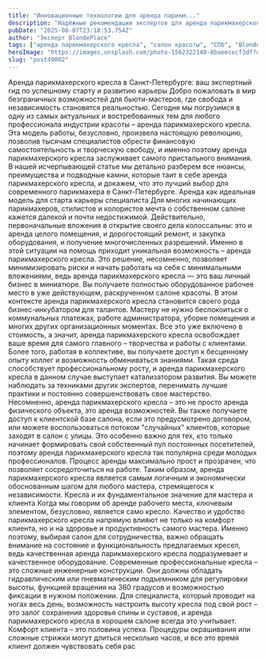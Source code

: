 ```yaml
---
title: "Инновационные технологии для аренда парикм..."
description: "Надёжные рекомендации экспертов для аренда парикмахерского кресла. Профессиональная оценка качества и характеристик. Доверьте выбор опытным специалистам нашего с..."
pubDate: "2025-08-07T23:18:53.754Z"
author: "Эксперт BlondePlace"
tags: ["аренда парикмахерского кресла", "салон красоты", "СПб", "BlondePlace"]
heroImage: "https://images.unsplash.com/photo-1562322140-8baeececf3df?q=80&w=800&auto=format&fit=crop"
slug: "post49002"
---
```


Аренда парикмахерского кресла в Санкт-Петербурге: ваш экспертный гид по успешному старту и развитию карьеры Добро пожаловать в мир безграничных возможностей для бьюти-мастеров, где свобода и независимость становятся реальностью. Сегодня мы погрузимся в одну из самых актуальных и востребованных тем для любого профессионала индустрии красоты – аренда парикмахерского кресла. Эта модель работы, безусловно, произвела настоящую революцию, позволив тысячам специалистов обрести финансовую самостоятельность и творческую свободу, и именно поэтому аренда парикмахерского кресла заслуживает самого пристального внимания. В нашей исчерпывающей статье мы детально разберем все нюансы, преимущества и подводные камни, которые таит в себе аренда парикмахерского кресла, и докажем, что это лучший выбор для современного парикмахера в Санкт-Петербурге. Аренда как идеальная модель для старта карьеры специалиста Для многих начинающих парикмахеров, стилистов и колористов мечта о собственном салоне кажется далекой и почти недостижимой. Действительно, первоначальные вложения в открытие своего дела колоссальны: это и аренда целого помещения, и дорогостоящий ремонт, и закупка оборудования, и получение многочисленных разрешений. Именно в этой ситуации на помощь приходит уникальная возможность – аренда парикмахерского кресла. Это решение, несомненно, позволяет минимизировать риски и начать работать на себя с минимальными вложениями, ведь аренда парикмахерского кресла — это ваш личный бизнес в миниатюре. Вы получаете полностью оборудованное рабочее место в уже действующем, раскрученном салоне красоты. В этом контексте аренда парикмахерского кресла становится своего рода бизнес-инкубатором для талантов. Мастеру не нужно беспокоиться о коммунальных платежах, работе администратора, уборке помещения и многих других организационных моментах. Все это уже включено в стоимость, а значит, аренда парикмахерского кресла освобождает ваше время для самого главного – творчества и работы с клиентами. Более того, работая в коллективе, вы получаете доступ к бесценному опыту коллег и возможность обмениваться знаниями. Такая среда способствует профессиональному росту, и аренда парикмахерского кресла в данном случае выступает катализатором развития. Вы можете наблюдать за техниками других экспертов, перенимать лучшие практики и постоянно совершенствовать свое мастерство. Несомненно, аренда парикмахерского кресла – это не просто аренда физического объекта, это аренда возможностей. Вы также получаете доступ к клиентской базе салона, если это предусмотрено договором, или можете воспользоваться потоком "случайных" клиентов, которые заходят в салон с улицы. Это особенно важно для тех, кто только начинает формировать свой собственный пул постоянных посетителей, поэтому аренда парикмахерского кресла так популярна среди молодых профессионалов. Процесс аренды максимально прост и прозрачен, что позволяет сосредоточиться на работе. Таким образом, аренда парикмахерского кресла является самым логичным и экономически обоснованным шагом для любого мастера, стремящегося к независимости. Кресла и их фундаментальное значение для мастера и клиента Когда мы говорим об аренде рабочего места, ключевым элементом, безусловно, является само кресло. Качество и удобство парикмахерского кресла напрямую влияют не только на комфорт клиента, но и на здоровье и продуктивность самого мастера. Именно поэтому, выбирая салон для сотрудничества, важно обращать внимание на состояние и функциональность предлагаемых кресел, ведь качественная аренда парикмахерского кресла подразумевает и качественное оборудование. Современные профессиональные кресла – это сложные инженерные конструкции. Они должны обладать гидравлическим или пневматическим подъемником для регулировки высоты, функцией вращения на 360 градусов и возможностью фиксации в нужном положении. Для специалиста, который проводит на ногах весь день, возможность настроить высоту кресла под свой рост – это залог сохранения здоровья спины и суставов, и аренда парикмахерского кресла в хорошем салоне всегда это учитывает. Комфорт клиента – это половина успеха. Процедуры окрашивания или сложные стрижки могут длиться несколько часов, и все это время клиент должен чувствовать себя рас